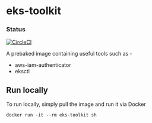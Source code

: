 # eks-toolkit
### Status
[![CircleCI](https://circleci.com/gh/kiseru-io/eks-toolkit.svg?style=svg)](https://circleci.com/gh/kiseru-io/eks-toolkit)

A prebaked image containing useful tools such as -

- aws-iam-authenticator 
- eksctl 

## Run locally
To run locally, simply pull the image and run it via Docker

```
docker run -it --rm eks-toolkit sh
```

